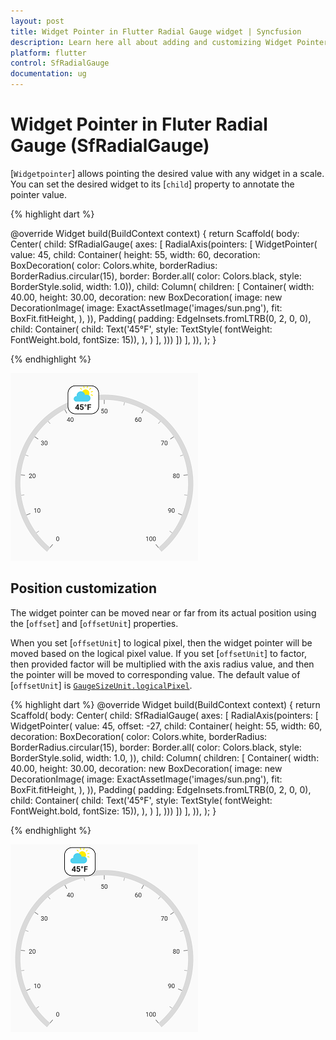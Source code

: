 ```yaml
---
layout: post
title: Widget Pointer in Flutter Radial Gauge widget | Syncfusion
description: Learn here all about adding and customizing Widget Pointer of Syncfusion Flutter Radial Gauge (SfRadialGauge) widget and more.
platform: flutter
control: SfRadialGauge
documentation: ug
---
```


# Widget Pointer in Fluter Radial Gauge (SfRadialGauge)

[`Widgetpointer`] allows pointing the desired value with any widget in a scale. You can set the desired widget to its [`child`] property to annotate the pointer value.

{% highlight dart %}

@override
Widget build(BuildContext context) {
  return Scaffold(
    body: Center(
      child: SfRadialGauge(
        axes: <RadialAxis>[
          RadialAxis(pointers: <GaugePointer>[
            WidgetPointer(
              value: 45,
              child: Container(
                height: 55,
                width: 60,
                decoration: BoxDecoration(
                  color: Colors.white,
                  borderRadius: BorderRadius.circular(15),
                  border: Border.all(
                    color: Colors.black,
                    style: BorderStyle.solid,
                    width: 1.0)),
                    child: Column(
                      children: <Widget>[
                        Container(
                            width: 40.00,
                            height: 30.00,
                            decoration: new BoxDecoration(
                              image: new DecorationImage(
                              image: ExactAssetImage('images/sun.png'),
                                fit: BoxFit.fitHeight,
                              ),
                            )),
                        Padding(
                          padding: EdgeInsets.fromLTRB(0, 2, 0, 0),
                          child: Container(
                            child: Text('45°F',
                                style: TextStyle(
                                    fontWeight: FontWeight.bold, fontSize: 15)),
                          ),
                        )
                      ],
                    )))
          ])
        ],
      )),
    );
  }

{% endhighlight %}

![default widget pointer](images/widget-pointer/widget_pointer.png)

## Position customization

The widget pointer can be moved near or far from its actual position using the [`offset`] and [`offsetUnit`] properties.

When you set [`offsetUnit`] to logical pixel, then the widget pointer will be moved based on the logical pixel value. If you set [`offsetUnit`] to factor, then provided factor will be multiplied with the axis radius value, and then the pointer will be moved to corresponding value. The default value of [`offsetUnit`] is [`GaugeSizeUnit.logicalPixel`](https://pub.dev/documentation/syncfusion_flutter_gauges/latest/gauges/GaugeSizeUnit-class.html).

{% highlight dart %}
@override
Widget build(BuildContext context) {
  return Scaffold(
    body: Center(
      child: SfRadialGauge(
        axes: <RadialAxis>[
          RadialAxis(pointers: <GaugePointer>[
            WidgetPointer(
                value: 45,
                offset: -27,
                child: Container(
                    height: 55,
                    width: 60,
                    decoration: BoxDecoration(
                        color: Colors.white,
                        borderRadius: BorderRadius.circular(15),
                        border: Border.all(
                          color: Colors.black,
                          style: BorderStyle.solid,
                          width: 1.0,
                        )),
                    child: Column(
                      children: <Widget>[
                        Container(
                            width: 40.00,
                            height: 30.00,
                            decoration: new BoxDecoration(
                              image: new DecorationImage(
                                image: ExactAssetImage('images/sun.png'),
                                fit: BoxFit.fitHeight,
                              ),
                            )),
                        Padding(
                          padding: EdgeInsets.fromLTRB(0, 2, 0, 0),
                          child: Container(
                            child: Text('45°F',
                                style: TextStyle(
                                    fontWeight: FontWeight.bold, fontSize: 15)),
                          ),
                        )
                      ],
                    )))
          ])
        ],
      )),
    );
  }

{% endhighlight %}

![widget pointer position](images/widget-pointer/widget_pointer_position.png)

